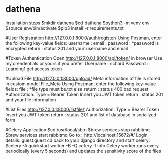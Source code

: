 # dathena

Installation steps
$mkdir dathena
$cd dathena
$python3 -m venv env
$source env/bin/activate
$pip3 install -r requirements.txt

#User Registration
http://127.0.0.1:8000/auth/register/
Using Postman, enter the following key-value fields:
username : <insert your username>
email : <insert your email>
password : <insert your password>
*password is encrypted
return : status 201 and your username and email


#Token Authentication
Open http://127.0.0.1:8000/api/token/ in browser
Use my crendentials or yours if you prefer
Username : richard
Password : Learning1
get access token

#Upload File
http://127.0.0.1:8000/upload/
Meta information of file is stored in custom model File_Meta
Using Postman, enter the following key-value fields:
file : <insert your file.txt>
*file type must be.txt else return : status 400 bad request
Authorization:
Type = Bearer Token
Insert you JWT token
return : status 201 and your file information

#List Files
http://127.0.0.1:8000/listfile/
Authorization:
Type = Bearer Token
Insert you JWT token
return : status 201 and list of database in serialized form

#Celery Application
$cd /usr/local/sbin
$brew services stop rabbitmq
$brew services start rabbitmq
Go to : http://localhost:15672/#/
Login details: guest:guest
cd back to your django directory and start celery:
$celery -A quickstart worker -B -Q celery -l info
Celery worker runs every periodically (every 5 seconds) and updates the sensitivity score of the files 

